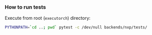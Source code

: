 ### How to run tests

Execute from root (`executorch`) directory:

```bash
PYTHONPATH=`cd ..; pwd` pytest -c /dev/null backends/nxp/tests/
```